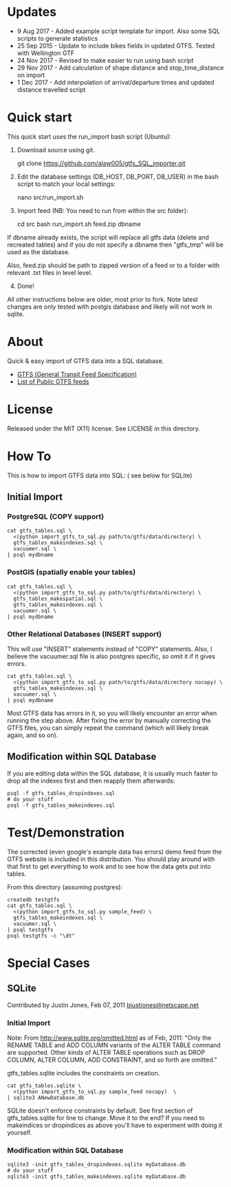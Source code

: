 # Updates
- 9 Aug 2017 - Added example script template for import. Also some SQL scripts to generate statistics
- 25 Sep 2015 - Update to include bikes fields in updated GTFS. Tested with Wellington GTF
- 24 Nov 2017 - Revised to make easier to run using bash script
- 29 Nov 2017 - Add calculation of shape distance and stop_time_distance on import
- 1 Dec 2017 - Add interpolation of arrival/departure times and updated distance travelled script

# Quick start

This quick start uses the run_import bash script (Ubuntu):

1. Download source using git.

	git clone https://github.com/alaw005/gtfs_SQL_importer.git

2. Edit the database settings (DB_HOST, DB_PORT, DB_USER) in the bash script to match your local settings:

	nano src/run_import.sh

3. Import feed (NB: You need to run from within the src folder):

	cd src
	bash run_import.sh feed.zip dbname

If dbname already exists, the script will replace all gtfs data (delete and recreated 
tables) and if you do not specify a dbname then "gtfs_tmp" will be used as the database.

Also, feed.zip should be path to zipped version of a feed or to a folder with relevant 
.txt files in level level.
 
4. Done!

All other instructions below are older, most prior to fork. Note latest changes are only 
tested with postgis database and likely will not work in sqlite.



# About
Quick & easy import of GTFS data into a SQL database.

* [GTFS (General Transit Feed Specification)](http://code.google.com/transit/spec/transit_feed_specification.html)
* [List of Public GTFS feeds](http://code.google.com/p/googletransitdatafeed/wiki/PublicFeeds)

# License
Released under the MIT (X11) license. See LICENSE in this directory.


# How To
This is how to import GTFS data into SQL:
( see below for SQLite)

## Initial Import

### PostgreSQL (COPY support)
    cat gtfs_tables.sql \
      <(python import_gtfs_to_sql.py path/to/gtfs/data/directory) \
      gtfs_tables_makeindexes.sql \
      vacuumer.sql \
    | psql mydbname

### PostGIS (spatially enable your tables)
    cat gtfs_tables.sql \
      <(python import_gtfs_to_sql.py path/to/gtfs/data/directory) \
      gtfs_tables_makespatial.sql \
      gtfs_tables_makeindexes.sql \
      vacuumer.sql \
    | psql mydbname

### Other Relational Databases (INSERT support)
This will use "INSERT" statements instead of "COPY" statements.
Also, I believe the vacuumer.sql file is also postgres specific, so omit it if 
it gives errors.

    cat gtfs_tables.sql \
      <(python import_gtfs_to_sql.py path/to/gtfs/data/directory nocopy) \
      gtfs_tables_makeindexes.sql \
      vacuumer.sql \
    | psql mydbname

Most GTFS data has errors in it, so you will likely encounter an error when 
running the step above. After fixing the error by manually correcting the GTFS 
files, you can simply repeat the command (which will likely break again, and 
so on).

## Modification within SQL Database

If you are editing data within the SQL database, it is usually much faster to 
drop all the indexes first and then reapply them afterwards:

    psql -f gtfs_tables_dropindexes.sql
    # do your stuff
    psql -f gtfs_tables_makeindexes.sql


# Test/Demonstration

The corrected (even google's example data has errors) demo feed from the 
GTFS website is included in this distribution. You should play around with that 
first to get everything to work and to see how the data gets put into tables.

From this directory (assuming postgres):

    createdb testgtfs
    cat gtfs_tables.sql \
      <(python import_gtfs_to_sql.py sample_feed) \
      gtfs_tables_makeindexes.sql \
      vacuumer.sql \
    | psql testgtfs
    psql testgtfs -c "\dt"

# Special Cases

## SQLite
Contributed by Justin Jones, Feb 07, 2011  bjustjones@netscape.net

### Initial Import
Note:
  From http://www.sqlite.org/omitted.html as of Feb, 2011:
    "Only the RENAME TABLE and ADD COLUMN variants of the ALTER TABLE command 
    are supported. Other kinds of ALTER TABLE operations such as DROP COLUMN, 
    ALTER COLUMN, ADD CONSTRAINT, and so forth are omitted."

  gtfs_tables.sqlite includes the constraints on creation. 

    cat gtfs_tables.sqlite \
      <(python import_gtfs_to_sql.py sample_feed nocopy)  \
    | sqlite3 ANewDatabase.db

SQLite doesn't enforce constraints by default. See first section of 
gtfs_tables.sqlite for line to change. Move it to the end?
If you need to makeindices or dropindices as above you'll have to experiment
with doing it yourself.

### Modification within SQL Database
    sqlite3 -init gtfs_tables_dropindexes.sqlite myDatabase.db
    # do your stuff
    sqlite3 -init gtfs_tables_makeindexes.sqlite myDatabase.db
